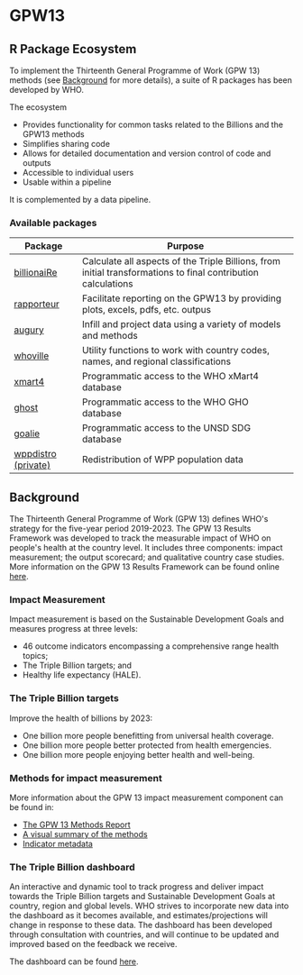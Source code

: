 # GPW13

## R Package Ecosystem

To implement the Thirteenth General Programme of Work (GPW 13) methods (see [Background](#Background) for more details), a suite of R packages has been developed by WHO.

The ecosystem
  - Provides functionality for common tasks related to the Billions and the GPW13 methods
  - Simplifies sharing code
  - Allows for detailed documentation and version control of code and outputs
  - Accessible to individual users
  - Usable within a pipeline

It is complemented by a data pipeline.

### Available packages

| Package                                                   | Purpose                                                                                                       |
|-----------------------------------------------------------|---------------------------------------------------------------------------------------------------------------|
| [billionaiRe](https://gpw13.github.io/billionaiRe/)       | Calculate all aspects of the Triple Billions, from initial transformations to final contribution calculations |
| [rapporteur](https://gpw13.github.io/rapporteur/)         | Facilitate reporting on the GPW13 by providing plots, excels, pdfs, etc. outpus                               |
| [augury](https://gpw13.github.io/augury/)           | Infill and project data using a variety of models and methods                                                 |
| [whoville](https://gpw13.github.io/whoville/)             | Utility functions to work with country codes, names, and regional classifications                             |
| [xmart4](https://gpw13.github.io/xmart4/)                 | Programmatic access to the WHO xMart4 database                                                                |
| [ghost](https://gpw13.github.io/ghost/)                   | Programmatic access to the WHO GHO database                                                                   |
| [goalie](https://gpw13.github.io/goalie/)                 | Programmatic access to the UNSD SDG database                                                                  |
| [wppdistro (private)](https://github.com/WorldHealthOrganization/wppdistro) | Redistribution of WPP population data                                                            |

## Background

The Thirteenth General Programme of Work (GPW 13) defines WHO's strategy for the five-year period 2019-2023. The GPW 13 Results Framework was developed to track the measurable impact of WHO on people's health at the country level. It includes three components: impact measurement; the output scorecard; and qualitative country case studies. More information on the GPW 13 Results Framework can be found online [here](https://www.who.int/about/what-we-do/thirteenth-general-programme-of-work-2019---2023).


### Impact Measurement

Impact measurement is based on the Sustainable Development Goals and measures progress at three levels:

  - 46 outcome indicators encompassing a comprehensive range health topics;
  - The Triple Billion targets; and
  - Healthy life expectancy (HALE).

### The Triple Billion targets

Improve the health of billions by 2023:

  - One billion more people benefitting from universal health coverage.
  - One billion more people better protected from health emergencies.
  - One billion more people enjoying better health and well-being.

### Methods for impact measurement

More information about the GPW 13 impact measurement component can be found in:

  - [The GPW 13 Methods Report](https://www.who.int/publications/m/item/thirteenth-general-programme-of-work-(gpw13)-methods-for-impact-measurement)
  - [A visual summary of the methods](https://www.who.int/data/stories/the-triple-billion-targets-a-visual-summary-of-methods-to-deliver-impact)
  - [Indicator metadata](https://www.who.int/data/stories/the-triple-billion-targets-a-visual-summary-of-methods-to-deliver-impact)

### The Triple Billion dashboard

An interactive and dynamic tool to track progress and deliver impact towards the Triple Billion targets and Sustainable Development Goals at country, region and global levels. WHO strives to incorporate new data into the dashboard as it becomes available, and estimates/projections will change in response to these data. The dashboard has been developed through consultation with countries, and will continue to be updated and improved based on the feedback we receive.

The dashboard can be found [here](https://portal.who.int/triplebillions/).

